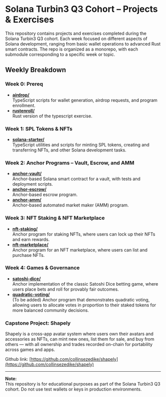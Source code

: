 # Solana Turbin3 Q3 Cohort – Projects & Exercises

This repository contains projects and exercises completed during the Solana Turbin3 Q3 cohort. Each week focused on different aspects of Solana development, ranging from basic wallet operations to advanced Rust smart contracts. The repo is organized as a monorepo, with each submodule corresponding to a specific week or topic.

## Weekly Breakdown

### Week 0: Prereq

-   [**airdrop/**](./airdrop)  
    TypeScript scripts for wallet generation, airdrop requests, and program enrollment.
-   [**rustenroll/**](./rustenroll)  
    Rust version of the typescript exercise.

### Week 1: SPL Tokens & NFTs

-   [**solana-starter/**](https://github.com/collinsezedike/solana-starter)  
    TypeScript utilities and scripts for minting SPL tokens, creating and transferring NFTs, and other Solana development tasks.

### Week 2: Anchor Programs – Vault, Escrow, and AMM

-   [**anchor-vault/**](https://github.com/collinsezedike/anchor-vault)  
    Anchor-based Solana smart contract for a vault, with tests and deployment scripts.
-   [**anchor-escrow/**](https://github.com/collinsezedike/anchor-escrow)  
    Anchor-based escrow program.
-   [**anchor-amm/**](https://github.com/collinsezedike/anchor-amm)  
    Anchor-based automated market maker (AMM) program.

### Week 3: NFT Staking & NFT Marketplace

-   [**nft-staking/**](https://github.com/collinsezedike/nft-staking)  
    Anchor program for staking NFTs, where users can lock up their NFTs and earn rewards.
-   [**nft-marketplace/**](https://github.com/collinsezedike/nft-marketplace)  
    Anchor program for an NFT marketplace, where users can list and purchase NFTs.

### Week 4: Games & Governance

-   [**satoshi-dice/**](https://github.com/collinsezedike/satoshi-dice)  
    Anchor implementation of the classic Satoshi Dice betting game, where users place bets and roll for provably fair outcomes.
-   [**quadratic-voting/**](./#)  
    (To be added) Anchor program that demonstrates quadratic voting, allowing users to allocate votes in proportion to their staked tokens for more balanced community decisions.

### Capstone Project: Shapely

Shapely is a cross-app avatar system where users own their avatars and accessories as NFTs, can mint new ones, list them for sale, and buy from others — with all ownership and trades recorded on-chain for portability across games and apps.

Github link: [https://github.com/collinsezedike/shapely](https://github.com/collinsezedike/shapely)

---

**Note:**  
This repository is for educational purposes as part of the Solana Turbin3 Q3 cohort. Do not use test wallets or keys in production environments.
